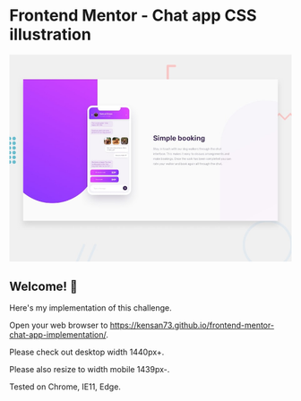 # Frontend Mentor - Chat app CSS illustration

![Design preview for the Chat app CSS illustration coding challenge](./design/desktop-preview.jpg)

## Welcome! 👋

Here's my implementation of this challenge.

Open your web browser to https://kensan73.github.io/frontend-mentor-chat-app-implementation/.

Please check out desktop width 1440px+.

Please also resize to width mobile 1439px-.

Tested on Chrome, IE11, Edge.
